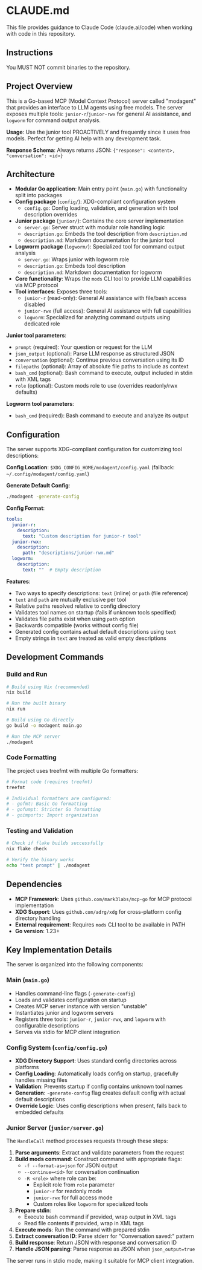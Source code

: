 # CLAUDE.md

This file provides guidance to Claude Code (claude.ai/code) when working with code in this repository.

## Instructions

You MUST NOT commit binaries to the repository.

## Project Overview

This is a Go-based MCP (Model Context Protocol) server called "modagent" that provides an interface to LLM agents using free models. The server exposes multiple tools: `junior-r`/`junior-rwx` for general AI assistance, and `logworm` for command output analysis.

**Usage**: Use the junior tool PROACTIVELY and frequently since it uses free models. Perfect for getting AI help with any development task.

**Response Schema**: Always returns JSON: `{"response": <content>, "conversation": <id>}`

## Architecture

- **Modular Go application**: Main entry point (`main.go`) with functionality split into packages
- **Config package** (`config/`): XDG-compliant configuration system
  - `config.go`: Config loading, validation, and generation with tool description overrides
- **Junior package** (`junior/`): Contains the core server implementation
  - `server.go`: Server struct with modular role handling logic
  - `description.go`: Embeds the tool description from `description.md`
  - `description.md`: Markdown documentation for the junior tool
- **Logworm package** (`logworm/`): Specialized tool for command output analysis
  - `server.go`: Wraps junior with logworm role
  - `description.go`: Embeds tool description
  - `description.md`: Markdown documentation for logworm
- **Core functionality**: Wraps the `mods` CLI tool to provide LLM capabilities via MCP protocol
- **Tool interfaces**: Exposes three tools:
  - `junior-r` (read-only): General AI assistance with file/bash access disabled
  - `junior-rwx` (full access): General AI assistance with full capabilities
  - `logworm`: Specialized for analyzing command outputs using dedicated role

**Junior tool parameters**:

- `prompt` (required): Your question or request for the LLM
- `json_output` (optional): Parse LLM response as structured JSON
- `conversation` (optional): Continue previous conversation using its ID
- `filepaths` (optional): Array of absolute file paths to include as context
- `bash_cmd` (optional): Bash command to execute, output included in stdin with XML tags
- `role` (optional): Custom mods role to use (overrides readonly/rwx defaults)

**Logworm tool parameters**:

- `bash_cmd` (required): Bash command to execute and analyze its output

## Configuration

The server supports XDG-compliant configuration for customizing tool descriptions:

**Config Location**: `$XDG_CONFIG_HOME/modagent/config.yaml` (fallback: `~/.config/modagent/config.yaml`)

**Generate Default Config**:
```bash
./modagent -generate-config
```

**Config Format**:
```yaml
tools:
  junior-r:
    description:
      text: "Custom description for junior-r tool"
  junior-rwx:
    description:
      path: "descriptions/junior-rwx.md"
  logworm:
    description:
      text: ""  # Empty description
```

**Features**:
- Two ways to specify descriptions: `text` (inline) or `path` (file reference)
- `text` and `path` are mutually exclusive per tool
- Relative paths resolved relative to config directory
- Validates tool names on startup (fails if unknown tools specified)
- Validates file paths exist when using `path` option
- Backwards compatible (works without config file)
- Generated config contains actual default descriptions using `text`
- Empty strings in `text` are treated as valid empty descriptions

## Development Commands

### Build and Run

```bash
# Build using Nix (recommended)
nix build

# Run the built binary
nix run

# Build using Go directly
go build -o modagent main.go

# Run the MCP server
./modagent
```

### Code Formatting

The project uses treefmt with multiple Go formatters:

```bash
# Format code (requires treefmt)
treefmt

# Individual formatters are configured:
# - gofmt: Basic Go formatting
# - gofumpt: Stricter Go formatting
# - goimports: Import organization
```

### Testing and Validation

```bash
# Check if flake builds successfully
nix flake check

# Verify the binary works
echo "test prompt" | ./modagent
```

## Dependencies

- **MCP Framework**: Uses `github.com/mark3labs/mcp-go` for MCP protocol implementation
- **XDG Support**: Uses `github.com/adrg/xdg` for cross-platform config directory handling
- **External requirement**: Requires `mods` CLI tool to be available in PATH
- **Go version**: 1.23+

## Key Implementation Details

The server is organized into the following components:

### Main (`main.go`)

- Handles command-line flags (`-generate-config`)
- Loads and validates configuration on startup
- Creates MCP server instance with version "unstable"
- Instantiates junior and logworm servers
- Registers three tools: `junior-r`, `junior-rwx`, and `logworm` with configurable descriptions
- Serves via stdio for MCP client integration

### Config System (`config/config.go`)

- **XDG Directory Support**: Uses standard config directories across platforms
- **Config Loading**: Automatically loads config on startup, gracefully handles missing files
- **Validation**: Prevents startup if config contains unknown tool names
- **Generation**: `-generate-config` flag creates default config with actual default descriptions
- **Override Logic**: Uses config descriptions when present, falls back to embedded defaults

### Junior Server (`junior/server.go`)

The `HandleCall` method processes requests through these steps:

1. **Parse arguments**: Extract and validate parameters from the request
2. **Build mods command**: Construct command with appropriate flags:
   - `-f --format-as=json` for JSON output
   - `--continue=<id>` for conversation continuation
   - `-R <role>` where role can be:
     - Explicit role from `role` parameter
     - `junior-r` for readonly mode
     - `junior-rwx` for full access mode
     - Custom roles like `logworm` for specialized tools
3. **Prepare stdin**:
   - Execute bash command if provided, wrap output in XML tags
   - Read file contents if provided, wrap in XML tags
4. **Execute mods**: Run the command with prepared stdin
5. **Extract conversation ID**: Parse stderr for "Conversation saved:" pattern
6. **Build response**: Return JSON with response and conversation ID
7. **Handle JSON parsing**: Parse response as JSON when `json_output=true`

The server runs in stdio mode, making it suitable for MCP client integration.

